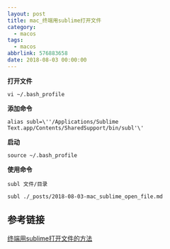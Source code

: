 ```yaml
---
layout: post
title: mac_终端用sublime打开文件
category: 
  - macos
tags: 
  - macos
abbrlink: 576883658
date: 2018-08-03 00:00:00
---
```


**打开文件**
	
	vi ~/.bash_profile

**添加命令**

	alias subl=\''/Applications/Sublime Text.app/Contents/SharedSupport/bin/subl'\'

**启动**
	
	source ~/.bash_profile 

**使用命令**

	subl 文件/目录

	subl ./_posts/2018-08-03-mac_sublime_open_file.md


## 参考链接
[终端用sublime打开文件的方法](https://blog.csdn.net/u011240016/article/details/54434923)